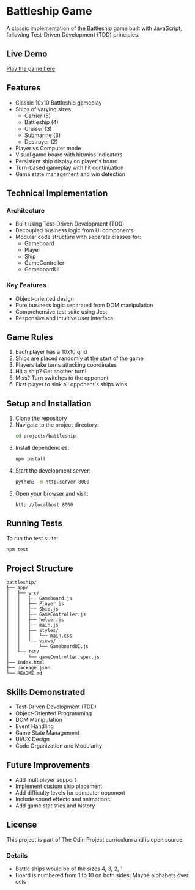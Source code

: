 # Battleship Game

A classic implementation of the Battleship game built with JavaScript, following Test-Driven Development (TDD) principles.

## Live Demo

[Play the game here](https://kesava-karri.github.io/the-odin-project/projects/battleship/)

## Features

- Classic 10x10 Battleship gameplay
- Ships of varying sizes:
  - Carrier (5)
  - Battleship (4)
  - Cruiser (3)
  - Submarine (3)
  - Destroyer (2)
- Player vs Computer mode
- Visual game board with hit/miss indicators
- Persistent ship display on player's board
- Turn-based gameplay with hit continuation
- Game state management and win detection

## Technical Implementation

### Architecture

- Built using Test-Driven Development (TDD)
- Decoupled business logic from UI components
- Modular code structure with separate classes for:
  - Gameboard
  - Player
  - Ship
  - GameController
  - GameboardUI

### Key Features

- Object-oriented design
- Pure business logic separated from DOM manipulation
- Comprehensive test suite using Jest
- Responsive and intuitive user interface

## Game Rules

1. Each player has a 10x10 grid
2. Ships are placed randomly at the start of the game
3. Players take turns attacking coordinates
4. Hit a ship? Get another turn!
5. Miss? Turn switches to the opponent
6. First player to sink all opponent's ships wins

## Setup and Installation

1. Clone the repository
2. Navigate to the project directory:
   ```bash
   cd projects/battleship
   ```
3. Install dependencies:
   ```bash
   npm install
   ```
4. Start the development server:
   ```bash
   python3 -m http.server 8000
   ```
5. Open your browser and visit:
   ```
   http://localhost:8000
   ```

## Running Tests

To run the test suite:

```bash
npm test
```

## Project Structure

```
battleship/
├── app/
│   ├── src/
│   │   ├── Gameboard.js
│   │   ├── Player.js
│   │   ├── Ship.js
│   │   ├── GameController.js
│   │   ├── helper.js
│   │   ├── main.js
│   │   ├── styles/
│   │   │   └── main.css
│   │   └── views/
│   │       └── GameboardUI.js
│   └── tst/
│       └── gameController.spec.js
├── index.html
├── package.json
└── README.md
```

## Skills Demonstrated

- Test-Driven Development (TDD)
- Object-Oriented Programming
- DOM Manipulation
- Event Handling
- Game State Management
- UI/UX Design
- Code Organization and Modularity

## Future Improvements

- Add multiplayer support
- Implement custom ship placement
- Add difficulty levels for computer opponent
- Include sound effects and animations
- Add game statistics and history

## License

This project is part of The Odin Project curriculum and is open source.

### Details

- Battle ships would be of the sizes 4, 3, 2, 1
- Board is numbered from 1 to 10 on both sides; Maybe alphabets over cols
